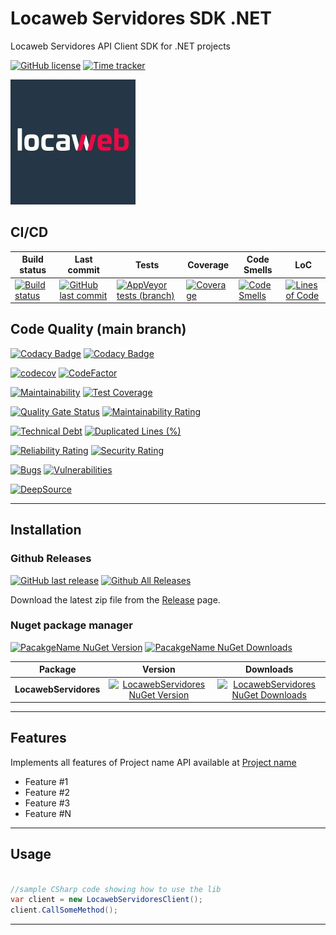 # Locaweb Servidores SDK .NET

Locaweb Servidores API Client SDK for .NET projects

[![GitHub license](https://img.shields.io/github/license/guibranco/locaweb-servidores-sdk-dotnet)](https://github.com/guibranco/locaweb-servidores-sdk-dotnet)
[![Time tracker](https://wakatime.com/badge/github/guibranco/locaweb-servidores-sdk-dotnet.svg)](https://wakatime.com/badge/github/guibranco/locaweb-servidores-sdk-dotnet)

![Locaweb Servidores logo](logo.png)

## CI/CD

| Build status | Last commit | Tests | Coverage | Code Smells | LoC | 
|--------------|-------------|-------|-------|-------|-------|
| [![Build status](https://ci.appveyor.com/api/projects/status/3pwkldi9x4mwa7ke?svg=true)](https://ci.appveyor.com/project/guibranco/locaweb-servidores-sdk-dotnet) | [![GitHub last commit](https://img.shields.io/github/last-commit/guibranco/locaweb-servidores-sdk-dotnet/main)](https://github.com/guibranco/locaweb-servidores-sdk-dotnet) | [![AppVeyor tests (branch)](https://img.shields.io/appveyor/tests/guibranco/locaweb-servidores-sdk-dotnet/main?compact_message)](https://ci.appveyor.com/project/guibranco/locaweb-servidores-sdk-dotnet/branch/main/tests) | [![Coverage](https://sonarcloud.io/api/project_badges/measure?project=guibranco_locaweb-servidores-sdk-dotnet&metric=coverage&branch=main)](https://sonarcloud.io/dashboard?id=guibranco_locaweb-servidores-sdk-dotnet) | [![Code Smells](https://sonarcloud.io/api/project_badges/measure?project=guibranco_locaweb-servidores-sdk-dotnet&metric=code_smells&branch=main)](https://sonarcloud.io/dashboard?id=guibranco_locaweb-servidores-sdk-dotnet) | [![Lines of Code](https://sonarcloud.io/api/project_badges/measure?project=guibranco_locaweb-servidores-sdk-dotnet&metric=ncloc&branch=main)](https://sonarcloud.io/dashboard?id=guibranco_locaweb-servidores-sdk-dotnet) | 

## Code Quality (main branch)

[![Codacy Badge](https://app.codacy.com/project/badge/Grade/7bc92a4c7bf14fdd99c1286929794af6)](https://www.codacy.com/gh/guibranco/locaweb-servidores-sdk-dotnet/dashboard?utm_source=github.com&amp;utm_medium=referral&amp;utm_content=gguibranco/locaweb-servidores-sdk-dotnet&amp;utm_campaign=Badge_Grade)
[![Codacy Badge](https://app.codacy.com/project/badge/Coverage/7bc92a4c7bf14fdd99c1286929794af6)](https://www.codacy.com/gh/guibranco/locaweb-servidores-sdk-dotnet/dashboard?utm_source=github.com&utm_medium=referral&utm_content=guibranco/locaweb-servidores-sdk-dotnet&utm_campaign=Badge_Coverage)

[![codecov](https://codecov.io/gh/guibranco/locaweb-servidores-sdk-dotnet/branch/main/graph/badge.svg)](https://codecov.io/gh/guibranco/locaweb-servidores-sdk-dotnet)
[![CodeFactor](https://www.codefactor.io/repository/github/guibranco/locaweb-servidores-sdk-dotnet/badge)](https://www.codefactor.io/repository/github/guibranco/locaweb-servidores-sdk-dotnet)

[![Maintainability](https://api.codeclimate.com/v1/badges/a0c29372d68f39b77317/maintainability)](https://codeclimate.com/github/guibranco/locaweb-servidores-sdk-dotnet/maintainability)
[![Test Coverage](https://api.codeclimate.com/v1/badges/a0c29372d68f39b77317/test_coverage)](https://codeclimate.com/github/guibranco/locaweb-servidores-sdk-dotnet/test_coverage)

[![Quality Gate Status](https://sonarcloud.io/api/project_badges/measure?project=guibranco_locaweb-servidores-sdk-dotnet&metric=alert_status)](https://sonarcloud.io/dashboard?id=guibranco_locaweb-servidores-sdk-dotnet)
[![Maintainability Rating](https://sonarcloud.io/api/project_badges/measure?project=guibranco_locaweb-servidores-sdk-dotnet&metric=sqale_rating)](https://sonarcloud.io/dashboard?id=guibranco_locaweb-servidores-sdk-dotnet)

[![Technical Debt](https://sonarcloud.io/api/project_badges/measure?project=guibranco_locaweb-servidores-sdk-dotnet&metric=sqale_index)](https://sonarcloud.io/dashboard?id=guibranco_locaweb-servidores-sdk-dotnet)
[![Duplicated Lines (%)](https://sonarcloud.io/api/project_badges/measure?project=guibranco_locaweb-servidores-sdk-dotnet&metric=duplicated_lines_density)](https://sonarcloud.io/dashboard?id=guibranco_locaweb-servidores-sdk-dotnet)

[![Reliability Rating](https://sonarcloud.io/api/project_badges/measure?project=guibranco_locaweb-servidores-sdk-dotnet&metric=reliability_rating)](https://sonarcloud.io/dashboard?id=guibranco_locaweb-servidores-sdk-dotnet)
[![Security Rating](https://sonarcloud.io/api/project_badges/measure?project=guibranco_locaweb-servidores-sdk-dotnet&metric=security_rating)](https://sonarcloud.io/dashboard?id=guibranco_locaweb-servidores-sdk-dotnet)

[![Bugs](https://sonarcloud.io/api/project_badges/measure?project=guibranco_locaweb-servidores-sdk-dotnet&metric=bugs)](https://sonarcloud.io/dashboard?id=guibranco_locaweb-servidores-sdk-dotnet)
[![Vulnerabilities](https://sonarcloud.io/api/project_badges/measure?project=guibranco_locaweb-servidores-sdk-dotnet&metric=vulnerabilities)](https://sonarcloud.io/dashboard?id=guibranco_locaweb-servidores-sdk-dotnet)

[![DeepSource](https://app.deepsource.com/gh/guibranco/GuiStracini.Mandae.svg/?label=active+issues&show_trend=true&token=IeLgGedanFVCj0wxFnPqF3V4)](https://app.deepsource.com/gh/guibranco/GuiStracini.Mandae/?ref=repository-badge)

---

## Installation

### Github Releases

[![GitHub last release](https://img.shields.io/github/release-date/guibranco/locaweb-servidores-sdk-dotnet.svg?style=flat)](https://github.com/guibranco/locaweb-servidores-sdk-dotnet) [![Github All Releases](https://img.shields.io/github/downloads/guibranco/locaweb-servidores-sdk-dotnet/total.svg?style=flat)](https://github.com/guibranco/locaweb-servidores-sdk-dotnet)

Download the latest zip file from the [Release](https://github.com/guibranco/locaweb-servidores-sdk-dotnet/releases) page.

### Nuget package manager

[![PacakgeName NuGet Version](https://img.shields.io/nuget/v/LocawebServidores.svg?style=flat)](https://www.nuget.org/packages/LocawebServidores/)
[![PacakgeName NuGet Downloads](https://img.shields.io/nuget/dt/LocawebServidores.svg?style=flat)](https://www.nuget.org/packages/LocawebServidores/)

| Package | Version | Downloads |
|------------------|:-------:|:-------:|
| **LocawebServidores** | [![LocawebServidores NuGet Version](https://img.shields.io/nuget/v/LocawebServidores.svg?style=flat)](https://www.nuget.org/packages/LocawebServidores/) | [![LocawebServidores NuGet Downloads](https://img.shields.io/nuget/dt/LocawebServidores.svg?style=flat)](https://www.nuget.org/packages/LocawebServidores/) |

---

## Features

Implements all features of Project name API available at [Project name](https://project.name.com/)

-  Feature #1
-  Feature #2
-  Feature #3
-  Feature #N

---

## Usage

```cs

//sample CSharp code showing how to use the lib
var client = new LocawebServidoresClient();
client.CallSomeMethod();

```

---

